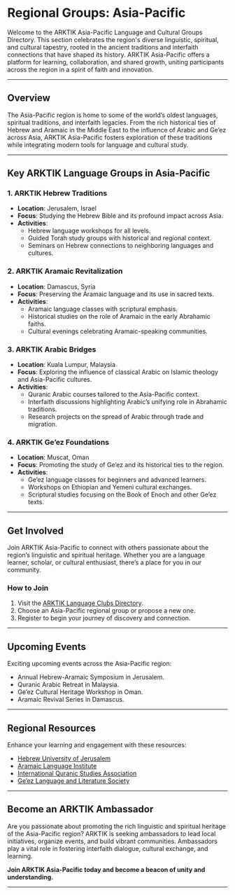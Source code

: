 # **Regional Groups: Asia-Pacific**

Welcome to the ARKTIK Asia-Pacific Language and Cultural Groups Directory. This section celebrates the region's diverse linguistic, spiritual, and cultural tapestry, rooted in the ancient traditions and interfaith connections that have shaped its history. ARKTIK Asia-Pacific offers a platform for learning, collaboration, and shared growth, uniting participants across the region in a spirit of faith and innovation.

---

## **Overview**

The Asia-Pacific region is home to some of the world’s oldest languages, spiritual traditions, and interfaith legacies. From the rich historical ties of Hebrew and Aramaic in the Middle East to the influence of Arabic and Ge’ez across Asia, ARKTIK Asia-Pacific fosters exploration of these traditions while integrating modern tools for language and cultural study.

---

## **Key ARKTIK Language Groups in Asia-Pacific**

### **1. ARKTIK Hebrew Traditions**
   - **Location**: Jerusalem, Israel
   - **Focus**: Studying the Hebrew Bible and its profound impact across Asia.
   - **Activities**:
     - Hebrew language workshops for all levels.
     - Guided Torah study groups with historical and regional context.
     - Seminars on Hebrew connections to neighboring languages and cultures.

### **2. ARKTIK Aramaic Revitalization**
   - **Location**: Damascus, Syria
   - **Focus**: Preserving the Aramaic language and its use in sacred texts.
   - **Activities**:
     - Aramaic language classes with scriptural emphasis.
     - Historical studies on the role of Aramaic in the early Abrahamic faiths.
     - Cultural evenings celebrating Aramaic-speaking communities.

### **3. ARKTIK Arabic Bridges**
   - **Location**: Kuala Lumpur, Malaysia
   - **Focus**: Exploring the influence of classical Arabic on Islamic theology and Asia-Pacific cultures.
   - **Activities**:
     - Quranic Arabic courses tailored to the Asia-Pacific context.
     - Interfaith discussions highlighting Arabic’s unifying role in Abrahamic traditions.
     - Research projects on the spread of Arabic through trade and migration.

### **4. ARKTIK Ge’ez Foundations**
   - **Location**: Muscat, Oman
   - **Focus**: Promoting the study of Ge’ez and its historical ties to the region.
   - **Activities**:
     - Ge’ez language classes for beginners and advanced learners.
     - Workshops on Ethiopian and Yemeni cultural exchanges.
     - Scriptural studies focusing on the Book of Enoch and other Ge’ez texts.

---

## **Get Involved**

Join ARKTIK Asia-Pacific to connect with others passionate about the region’s linguistic and spiritual heritage. Whether you are a language learner, scholar, or cultural enthusiast, there’s a place for you in our community.

### **How to Join**
1. Visit the [ARKTIK Language Clubs Directory](../join_a_language_club/index.md).
2. Choose an Asia-Pacific regional group or propose a new one.
3. Register to begin your journey of discovery and connection.

---

## **Upcoming Events**

Exciting upcoming events across the Asia-Pacific region:
- Annual Hebrew-Aramaic Symposium in Jerusalem.
- Quranic Arabic Retreat in Malaysia.
- Ge’ez Cultural Heritage Workshop in Oman.
- Aramaic Revival Series in Damascus.

---

## **Regional Resources**

Enhance your learning and engagement with these resources:
- [Hebrew University of Jerusalem](https://www.huji.ac.il/)
- [Aramaic Language Institute](https://www.aramaic.org/)
- [International Quranic Studies Association](https://www.iqsaweb.org/)
- [Ge’ez Language and Literature Society](https://www.geez.org/)

---

## **Become an ARKTIK Ambassador**

Are you passionate about promoting the rich linguistic and spiritual heritage of the Asia-Pacific region? ARKTIK is seeking ambassadors to lead local initiatives, organize events, and build vibrant communities. Ambassadors play a vital role in fostering interfaith dialogue, cultural exchange, and learning.

**Join ARKTIK Asia-Pacific today and become a beacon of unity and understanding.**

---
